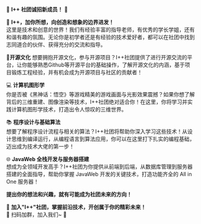 🎉 **I++ 社团诚招新成员！** 🎉

🌟 **I++，加你所想，向创造和想象的边界进发！**  
这里是技术和创意的世界！我们有经验丰富的指导老师，有优秀的学长学姐，还有和谐有趣的氛围。无论你是初学者还是有经验的技术爱好者，都可以在社团中找到志同道合的伙伴、获得充分的交流和指导。

📂**开源文化**
想要拥抱开源文化，参与开源项目？I++社团提供了进行开源交流的平台，让你能够熟悉Github等开源平台的基础操作，了解开源文化的内涵，基于项目锻炼工程经验，并有机会成为开源项目与社区的贡献者！

💻 **计算机图形学**  
你是否被《黑神话：悟空》等游戏精美的游戏画面与光影效果震撼？如果你想了解背后的三维重建、图像渲染等技术，I++社团绝对适合你！在这里，你将学习并实践计算机图形学技术，打造出令人惊叹的三维世界。

📚 **程序设计与基础算法**  
想要了解程序设计流程与相关的算法？I++社团将帮助你深入学习这些技术！从设计思维到编译运行，从编程语言到算法应用，你可以在这里打下扎实的编程基础，迈出成为技术大佬的第一步！

🌐 **JavaWeb 全栈开发与服务器搭建**  
想成为全领域开发高手？I++社团为你提供从前端到后端，从数据库管理到服务器搭建的全面指导，帮助你掌握 JavaWeb 开发的关键技术，打造功能齐全的 All in One 服务器！

**提出你的想法和兴趣，就有可能成为社团未来的方向！**

🚀 **加入"I++"社团，掌握前沿技术，开创属于你的精彩未来！**  
📱 扫码加群，加入我们~ 🎉
